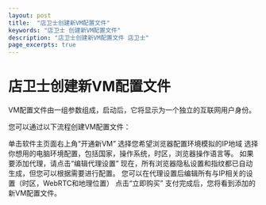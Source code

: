 ```yaml
---
layout: post
title:  "店卫士创建新VM配置文件"
keywords: "店卫士 创建新VM配置文件"
description: "店卫士创建新VM配置文件 店卫士"
page_excerpts: true
---
```


# 店卫士创建新VM配置文件

VM配置文件由一组参数组成，启动后，它将显示为一个独立的互联网用户身份。

您可以通过以下流程创建VM配置文件：

单击软件主页面右上角“开通新VM”
选择您希望浏览器配置环境模拟的IP地域
选择你想用的电脑环境配置，包括国家，操作系统，时区，浏览器操作语言等。
如果要添加代理，请点击“编辑代理设置” 
现在，所有浏览器隐私设置和指纹都已自动生成，但您可以根据需要进行配置。
您可以在代理设置后编辑所有与IP相关的设置（时区，WebRTC和地理位置） 
点击“立即购买”
支付完成后，您将看到添加的新VM配置文件。
